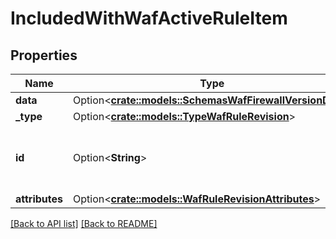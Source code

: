 # IncludedWithWafActiveRuleItem

## Properties

Name | Type | Description | Notes
------------ | ------------- | ------------- | -------------
**data** | Option<[**crate::models::SchemasWafFirewallVersionData**](SchemasWafFirewallVersionData.md)> |  | 
**_type** | Option<[**crate::models::TypeWafRuleRevision**](TypeWafRuleRevision.md)> |  | 
**id** | Option<**String**> | Alphanumeric string identifying a WAF rule revision. | [readonly]
**attributes** | Option<[**crate::models::WafRuleRevisionAttributes**](WafRuleRevisionAttributes.md)> |  | 

[[Back to API list]](../README.md#documentation-for-api-endpoints) [[Back to README]](../README.md)


